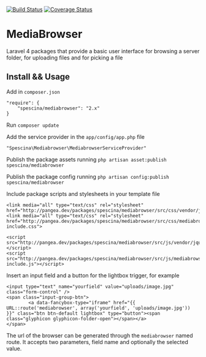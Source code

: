 [![Build Status](https://travis-ci.org/spescina/mediabrowser.svg?branch=master)](https://travis-ci.org/spescina/mediabrowser?branch=master)
[![Coverage Status](https://coveralls.io/repos/spescina/mediabrowser/badge.png?branch=master)](https://coveralls.io/r/spescina/mediabrowser?branch=master)
# MediaBrowser  

Laravel 4 packages that provide a basic user interface for browsing a server folder, for uploading files and for picking a file

## Install && Usage

Add in `composer.json`  
```
"require": {
    "spescina/mediabrowser": "2.x"
}
```

Run `composer update`  

Add the service provider in the `app/config/app.php` file  
```
"Spescina\Mediabrowser\MediabrowserServiceProvider"
```

Publish the package assets running `php artisan asset:publish spescina/mediabrowser`

Publish the package config running `php artisan config:publish spescina/mediabrowser`

Include package scripts and stylesheets in your template file
```
<link media="all" type="text/css" rel="stylesheet" href="http://pangea.dev/packages/spescina/mediabrowser/src/css/vendor/jquery.fancybox.css">
<link media="all" type="text/css" rel="stylesheet" href="http://pangea.dev/packages/spescina/mediabrowser/src/css/mediabrowser-include.css">
```
```
<script src="http://pangea.dev/packages/spescina/mediabrowser/src/js/vendor/jquery.fancybox.js"></script>
<script src="http://pangea.dev/packages/spescina/mediabrowser/src/js/mediabrowser-include.js"></script>
```

Insert an input field and a button for the lightbox trigger, for example
```
<input type="text" name="yourfield" value="uploads/image.jpg" class="form-control" />
<span class="input-group-btn">
        <a data-fancybox-type="iframe" href="{{ URL::route('mediabrowser', array('yourfield', 'uploads/image.jpg')) }}" class="btn btn-default lightbox" type="button"><span class="glyphicon glyphicon-folder-open"></span></a>
</span>
```

The url of the browser can be generated through the `mediabrowser` named route. It accepts two parameters, field name and optionally the selected value.